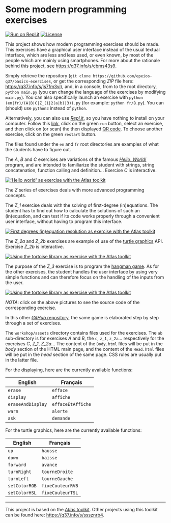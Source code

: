 <!--
    For Repl.it users: click on the green 'run' button,
    select an exercise, click on (or scan) the then
    displayed QR code.
-->

# Some modern programming exercises

[![Run on Repl.it](https://repl.it/badge/github/epeios-q37/hangman-exercises)](https://q37.info/s/brjzr9fv) [![License](https://img.shields.io/pypi/l/atlastk.svg?style=plastic)](https://github.com/epeios-q37/basics-exercises/blob/master/LICENSE)

This project shows how modern programming exercises should be made. This exercises have a graphical user interface instead of the usual textual interface, which are less and less used, or even known, by most of the people which are mainly using smartphones. For more about the rationale behind this project, see <https://q37.info/s/cbms43s9>.

Simply retrieve the repository (`git clone https://github.com/epeios-q37/basics-exercises`, or get the corresponding *ZIP* file here: <https://q37.info/s/js7fm3vj>), and, in a console, from to the root directory,  `python main.py` (you can change the language of the exercises by modifying `main.py`). You can also specifically launch an exercise with `python (en|fr)/(A|B|C|Z_(1|2(a|b)|3)).py` (for example: `python fr/B.py`). You can (should) use `python3` instead of `python`.

Alternatively, you can also use [*Repl.it*](https://q37.info/s/srnnb7hj), so you have nothing to install on your computer. Follow this [link](https://q37.info/s/brjzr9fv), click on the green `run` button, select an exercise, and then click on (or scan) the then displayed [QR code](https://q37.info/s/3pktvrj7). To choose another exercise, click on the green `restart` button.

The files found under the `en` and `fr` root directories are examples of what the students have to figure out.

The *A*, *B* and *C* exercises are variations of the famous [*Hello, World!*](https://q37.info/s/k9hfpjbq) program, and are intended to familiarize the student with strings, string concatenation, function calling and definition… Exercise *C* is interactive.

[!['Hello world' as exercise with the Atlas toolkit](https://q37.info/s/tmzd3rzv.png)](https://q37.info/s/xnmx7xqz)

The *Z* series of exercises deals with more advanced programming concepts.

The *Z_1* exercise deals with the solving of first-degree (in)equations. The student has to find out how to calculate the solutions of such an (in)equation, and can test if its code works properly through a convenient user interface, without having to program this interface.

[![First degrees (in)equation resolution as exercise with the Atlas toolkit](https://q37.info/s/3tmm4gmh.png)](https://q37.info/s/zkpdft9p)

The *Z_2a* and *Z_2b* exercises are example of use of the [turtle graphics](https://q37.info/s/3dwhcdfm) API. Exercise *Z_2b* is interactive.

[![Using the tortoise library as exercise with the Atlas toolkit](https://q37.info/s/34xmsbfb.png)](https://q37.info/s/3r4rn3fs)

The purpose of the *Z_3* exercise is to program the [hangman game](https://q37.info/s/gtdtk4hp). As for the other exercises, the student handles the user interface by using very simple functions and can therefore focus on the handling of the inputs from the user.

[![Using the tortoise library as exercise with the Atlas toolkit](https://q37.info/s/pnmjfw39)](https://q37.info/s/bftcf7wd)

*NOTA*: click on the above pictures to see the source code of the corresponding exercise.

In this other [*GitHub* repository](https://q37.info/s/7sxtcv7g), the same game is elaborated step by step through a set of exercises.

The `workshop/assets` directory contains files used for the exercises. The `ab` sub-directory is for exercises *A* and *B*, the `c`, `z_1`, `z_2a`… respectively for the exercises *C*, *Z_1*, *Z_2a*… The content of the `Body.html` files will be put in the *body* section of the HTML main page, and the content of the `Head.html` files will be put in the *head* section of the same page. CSS rules are usually put in the latter file.

For the displaying, here are the currently available functions:

English | Français
-|-
`erase` | `efface`
`display` | `affiche`
`eraseAndDisplay` | `effaceEtAffiche`
`warn` | `alerte`
`ask` | `demande`

For the turtle graphics, here are the currently available functions:

English | Français
-|-
`up`| `hausse`
`down`| `baisse`
`forward` | `avance`
`turnRight` | `tourneDroite`
`turnLeft` | `tourneGauche`
`setColorRGB` | `fixeCouleurRVB`
`setColorHSL` | `fixeCouleurTSL`

---

This project is based on the [*Atlas* toolkit](https://atlastk.org). Other projects using this toolkit can be found here: <https://q37.info/s/sssznrb4>.
